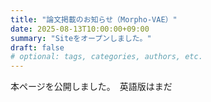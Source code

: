 ```yaml
---
title: "論文掲載のお知らせ（Morpho-VAE）"
date: 2025-08-13T10:00:00+09:00
summary: "Siteをオープンしました。"
draft: false
# optional: tags, categories, authors, etc.
---
```

本ページを公開しました。　英語版はまだ
